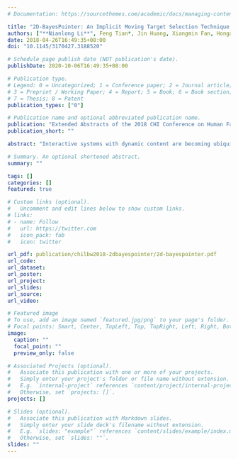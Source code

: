 ```yaml
---
# Documentation: https://sourcethemes.com/academic/docs/managing-content/

title: "2D-BayesPointer: An Implicit Moving Target Selection Technique Enabled by Human Performance Modeling (CHI LBW' 18)"
authors: ["**Nianlong Li**", Feng Tian*, Jin Huang, Xiangmin Fan, Hongan Wang]
date: 2018-04-26T16:49:35+08:00
doi: "10.1145/3170427.3188520"

# Schedule page publish date (NOT publication's date).
publishDate: 2020-10-06T16:49:35+08:00

# Publication type.
# Legend: 0 = Uncategorized; 1 = Conference paper; 2 = Journal article;
# 3 = Preprint / Working Paper; 4 = Report; 5 = Book; 6 = Book section;
# 7 = Thesis; 8 = Patent
publication_types: ["0"]

# Publication name and optional abbreviated publication name.
publication: "Extended Abstracts of the 2018 CHI Conference on Human Factors in Computing Systems"
publication_short: ""

abstract: "Interactive systems with dynamic content are becoming ubiquitous nowadays. However, it is challenging to select small and fast-moving targets in such environment. We present 2D-BayesPointer, a novel interaction technique to assist moving target selection in 2D space. Compared with previous techniques, our method provides implicit support without modifying the original interface design. Moreover, the algorithmic parameters are determined by probabilistic modeling of human performance in moving target selection tasks. The preliminary results from a pilot study have shown that this technique can significantly improve both selection speed and accuracy."

# Summary. An optional shortened abstract.
summary: ""

tags: []
categories: []
featured: true

# Custom links (optional).
#   Uncomment and edit lines below to show custom links.
# links:
# - name: Follow
#   url: https://twitter.com
#   icon_pack: fab
#   icon: twitter

url_pdf: publication/chilbw2018-2dbayespointer/2d-bayespointer.pdf
url_code:
url_dataset:
url_poster:
url_project:
url_slides:
url_source:
url_video:

# Featured image
# To use, add an image named `featured.jpg/png` to your page's folder. 
# Focal points: Smart, Center, TopLeft, Top, TopRight, Left, Right, BottomLeft, Bottom, BottomRight.
image:
  caption: ""
  focal_point: ""
  preview_only: false

# Associated Projects (optional).
#   Associate this publication with one or more of your projects.
#   Simply enter your project's folder or file name without extension.
#   E.g. `internal-project` references `content/project/internal-project/index.md`.
#   Otherwise, set `projects: []`.
projects: []

# Slides (optional).
#   Associate this publication with Markdown slides.
#   Simply enter your slide deck's filename without extension.
#   E.g. `slides: "example"` references `content/slides/example/index.md`.
#   Otherwise, set `slides: ""`.
slides: ""
---
```

